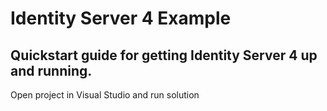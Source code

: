 # Identity Server 4 Example
## Quickstart guide for getting Identity Server 4 up and running.

Open project in Visual Studio and run solution
